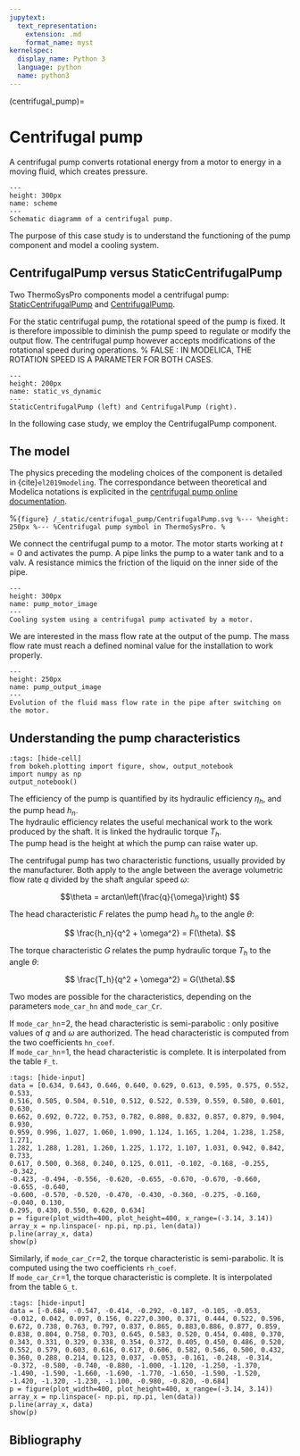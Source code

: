 ```yaml
---
jupytext:
  text_representation:
    extension: .md
    format_name: myst
kernelspec:
  display_name: Python 3
  language: python
  name: python3
---
```


(centrifugal_pump)=

# Centrifugal pump

A centrifugal pump converts rotational energy from a motor to energy in a moving fluid, which creates pressure.

```{figure} /_static/centrifugal_pump/scheme.png
---
height: 300px
name: scheme
---
Schematic diagramm of a centrifugal pump.
```

The purpose of this case study is to understand the functioning of the pump component and model a cooling system.

## CentrifugalPump versus StaticCentrifugalPump

Two ThermoSysPro components model a centrifugal pump: [StaticCentrifugalPump](https://thermosyspro.gitlab.io/documentation/src/WaterSteam/Machines/StaticCentrifugalPump.html) and [CentrifugalPump](https://thermosyspro.gitlab.io/documentation/src/WaterSteam/Machines/CentrifugalPump.html).

For the static centrifugal pump, the rotational speed of the pump is fixed.
It is therefore impossible to diminish the pump speed to regulate or modify the output flow.
The centrifugal pump however accepts modifications of the rotational speed during operations.
% FALSE : IN MODELICA, THE ROTATION SPEED IS A PARAMETER FOR BOTH CASES.

```{figure} /_static/centrifugal_pump/static_vs_dynamic.png
---
height: 200px
name: static_vs_dynamic
---
StaticCentrifugalPump (left) and CentrifugalPump (right).
```

In the following case study, we employ the CentrifugalPump component.

## The model

The physics preceding the modeling choices of the component is detailed in {cite}`el2019modeling`.
The correspondance between theoretical and Modelica notations is explicited in the [centrifugal pump online documentation](https://thermosyspro.gitlab.io/documentation/src/WaterSteam/Machines/CentrifugalPump.html).

%```{figure} /_static/centrifugal_pump/CentrifugalPump.svg
%---
%height: 250px
%---
%Centrifugal pump symbol in ThermoSysPro.
%```

We connect the centrifugal pump to a motor. The motor starts working at $t=0$ and activates the pump. A pipe links the pump to a water tank and to a valv. A resistance mimics the friction of the liquid on the inner side of the pipe. 

```{figure} /_static/centrifugal_pump/omedit_pump_motor.png
---
height: 300px
name: pump_motor_image
---
Cooling system using a centrifugal pump activated by a motor.
```

We are interested in the mass flow rate at the output of the pump. The mass flow rate must reach a defined nominal value for the installation to work properly.

```{figure} /_static/centrifugal_pump/pump_output.png
---
height: 250px
name: pump_output_image
---
Evolution of the fluid mass flow rate in the pipe after switching on the motor.
```


## Understanding the pump characteristics

```{code-cell} ipython3
:tags: [hide-cell]
from bokeh.plotting import figure, show, output_notebook
import numpy as np
output_notebook()
```

The efficiency of the pump is quantified by its hydraulic efficiency $\eta_h$, and the pump head $h_n$.  
The hydraulic efficiency relates the useful mechanical work to the work produced by the shaft.
It is linked the hydraulic torque $T_h$.  
The pump head is the height at which the pump can raise water up.

The centrifugal pump has two characteristic functions, usually provided by the manufacturer.
Both apply to the angle between the average volumetric flow rate $q$ divided by the shaft angular speed $\omega$:

$$\theta = arctan\left(\frac{q}{\omega}\right) $$

The head characteristic $F$ relates the pump head $h_n$ to the angle $\theta$:

$$ \frac{h_n}{q^2 + \omega^2} = F(\theta). $$

The torque characteristic $G$ relates the pump hydraulic torque $T_h$ to the angle $\theta$:

$$ \frac{T_h}{q^2 + \omega^2} = G(\theta).$$


Two modes are possible for the characteristics, depending on the parameters `mode_car_hn` and `mode_car_Cr`.

If `mode_car_hn`=2, the head characteristic is semi-parabolic : only positive values of $q$ and $\omega$ are authorized. The head characteristic is computed from the two coefficients `hn_coef`.  
If `mode_car_hn`=1, the head characteristic is complete. It is interpolated from the table `F_t`.

```{code-cell} ipython3
:tags: [hide-input]
data = [0.634, 0.643, 0.646, 0.640, 0.629, 0.613, 0.595, 0.575, 0.552, 0.533,
0.516, 0.505, 0.504, 0.510, 0.512, 0.522, 0.539, 0.559, 0.580, 0.601, 0.630,
0.662, 0.692, 0.722, 0.753, 0.782, 0.808, 0.832, 0.857, 0.879, 0.904, 0.930,
0.959, 0.996, 1.027, 1.060, 1.090, 1.124, 1.165, 1.204, 1.238, 1.258, 1.271,
1.282, 1.288, 1.281, 1.260, 1.225, 1.172, 1.107, 1.031, 0.942, 0.842, 0.733,
0.617, 0.500, 0.368, 0.240, 0.125, 0.011, -0.102, -0.168, -0.255, -0.342,
-0.423, -0.494, -0.556, -0.620, -0.655, -0.670, -0.670, -0.660, -0.655, -0.640,
-0.600, -0.570, -0.520, -0.470, -0.430, -0.360, -0.275, -0.160, -0.040, 0.130,
0.295, 0.430, 0.550, 0.620, 0.634]
p = figure(plot_width=400, plot_height=400, x_range=(-3.14, 3.14))
array_x = np.linspace(- np.pi, np.pi, len(data))
p.line(array_x, data)
show(p)
```

Similarly, if `mode_car_Cr`=2, the torque characteristic is semi-parabolic. It is computed using the two coefficients `rh_coef`.  
If `mode_car_Cr`=1, the torque characteristic is complete. It is interpolated from the table `G_t`.

```{code-cell} ipython3
:tags: [hide-input]
data = [-0.684, -0.547, -0.414, -0.292, -0.187, -0.105, -0.053, -0.012, 0.042, 0.097, 0.156, 0.227,0.300, 0.371, 0.444, 0.522, 0.596, 0.672, 0.738, 0.763, 0.797, 0.837, 0.865, 0.883,0.886, 0.877, 0.859, 0.838, 0.804, 0.758, 0.703, 0.645, 0.583, 0.520, 0.454, 0.408, 0.370, 0.343, 0.331, 0.329, 0.338, 0.354, 0.372, 0.405, 0.450, 0.486, 0.520, 0.552, 0.579, 0.603, 0.616, 0.617, 0.606, 0.582, 0.546, 0.500, 0.432, 0.360, 0.288, 0.214, 0.123, 0.037, -0.053, -0.161, -0.248, -0.314, -0.372, -0.580, -0.740, -0.880, -1.000, -1.120, -1.250, -1.370, -1.490, -1.590, -1.660, -1.690, -1.770, -1.650, -1.590, -1.520, -1.420, -1.320, -1.230, -1.100, -0.980, -0.820, -0.684]
p = figure(plot_width=400, plot_height=400, x_range=(-3.14, 3.14))
array_x = np.linspace(- np.pi, np.pi, len(data))
p.line(array_x, data)
show(p)
```


## Bibliography

```{bibliography} ../_bibliography/references.bib
```
